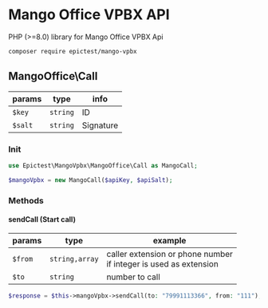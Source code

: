 # Mango Office VPBX API

PHP (>=8.0) library for Mango Office VPBX Api


```sh
composer require epictest/mango-vpbx
```


## MangoOffice\Call

| params  | type  | info |
| --------- | ---- | -------- |
| `$key` | `string` | ID |
| `$salt` | `string` | Signature |

### Init

```php
use Epictest\MangoVpbx\MangoOffice\Call as MangoCall;

$mangoVpbx = new MangoCall($apiKey, $apiSalt);
```

### Methods
#### sendCall (Start call)

| params  | type  | example |
| --------- | ---- | -------- |
| `$from` | `string,array` | caller extension or phone number<br >if integer is used as extension|
| `$to` | `string` | number to call|


```php 
$response = $this->mangoVpbx->sendCall(to: "79991113366", from: "111");
```

